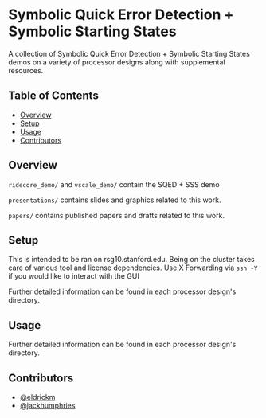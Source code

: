 # Symbolic Quick Error Detection + Symbolic Starting States

A collection of Symbolic Quick Error Detection + Symbolic Starting States
demos on a variety of processor designs along with supplemental resources.

## Table of Contents

- [Overview](#overview)
- [Setup](#setup)
- [Usage](#usage)
- [Contributors](#contributors)


## Overview

`ridecore_demo/` and `vscale_demo/` contain the SQED + SSS demo

`presentations/` contains slides and graphics related to this work.

`papers/` contains published papers and drafts related to this work.


## Setup

This is intended to be ran on rsg10.stanford.edu.
Being on the cluster takes care of various tool and license dependencies.
Use X Forwarding via `ssh -Y` if you would like to interact with the GUI

Further detailed information can be found in each processor design's directory.


## Usage

Further detailed information can be found in each processor design's directory.


## Contributors

- [@eldrickm](https://github.com/eldrickm)
- [@jackhumphries](https://github.com/jackhumphries)
